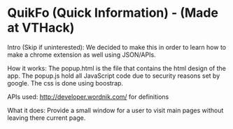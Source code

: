 # QuikFo (Quick Information) - (Made at VTHack)
Intro (Skip if uninterested): We decided to make this in order to learn how to make a chrome extension
as well using JSON/APIs.

How it works:
The popup.html is the file that contains the html design of the app. 
The popup.js hold all JavaScript code due to security reasons set by google.
The css is done using boostrap.

APIs used:
http://developer.wordnik.com/ for definitions

What it does:
Provide a small window for a user to visit main pages without leaving there current page. 
